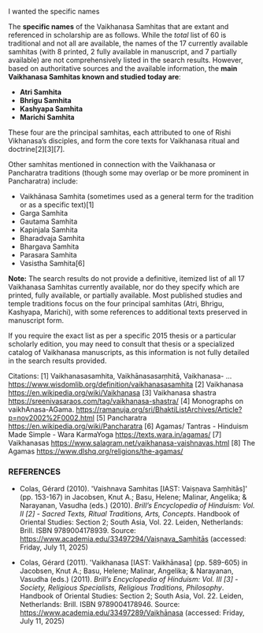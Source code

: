 I wanted the specific names

The **specific names** of the Vaikhanasa Samhitas that are extant and referenced in scholarship are as follows. While the *total* list of 60 is traditional and not all are available, the names of the 17 currently available samhitas (with 8 printed, 2 fully available in manuscript, and 7 partially available) are not comprehensively listed in the search results. However, based on authoritative sources and the available information, the **main Vaikhanasa Samhitas known and studied today are**:

- **Atri Samhita**
- **Bhrigu Samhita**
- **Kashyapa Samhita**
- **Marichi Samhita**

These four are the principal samhitas, each attributed to one of Rishi Vikhanasa’s disciples, and form the core texts for Vaikhanasa ritual and doctrine[2][3][7].

Other samhitas mentioned in connection with the Vaikhanasa or Pancharatra traditions (though some may overlap or be more prominent in Pancharatra) include:

- Vaikhānasa Samhita (sometimes used as a general term for the tradition or as a specific text)[1]
- Garga Samhita
- Gautama Samhita
- Kapinjala Samhita
- Bharadvaja Samhita
- Bhargava Samhita
- Parasara Samhita
- Vasistha Samhita[6]

**Note:** The search results do not provide a definitive, itemized list of all 17 Vaikhanasa Samhitas currently available, nor do they specify which are printed, fully available, or partially available. Most published studies and temple traditions focus on the four principal samhitas (Atri, Bhrigu, Kashyapa, Marichi), with some references to additional texts preserved in manuscript form.

If you require the exact list as per a specific 2015 thesis or a particular scholarly edition, you may need to consult that thesis or a specialized catalog of Vaikhanasa manuscripts, as this information is not fully detailed in the search results provided.

Citations:
[1] Vaikhanasasamhita, Vaikhānasasaṃhitā, Vaikhanasa- ... https://www.wisdomlib.org/definition/vaikhanasasamhita
[2] Vaikhanasa https://en.wikipedia.org/wiki/Vaikhanasa
[3] Vaikhanasa shastra https://sreenivasaraos.com/tag/vaikhanasa-shastra/
[4] Monographs on vaikhAnasa-AGama. https://ramanuja.org/sri/BhaktiListArchives/Article?p=nov2002%2F0002.html
[5] Pancharatra https://en.wikipedia.org/wiki/Pancharatra
[6] Agamas/ Tantras - Hinduism Made Simple - Wara KarmaYoga https://texts.wara.in/agamas/
[7] Vaikhanasas https://www.salagram.net/vaikhanasa-vaishnavas.html
[8] The Agamas https://www.dlshq.org/religions/the-agamas/




### REFERENCES ###

* Colas, Gérard (2010). 'Vaishnava Samhitas \[IAST: Vaiṣṇava Saṃhitās]' (pp. 153-167) in Jacobsen, Knut A.; Basu, Helene; Malinar, Angelika; &  Narayanan, Vasudha (eds.) (2010). *Brill’s Encyclopedia of Hinduism: Vol. II \[2] - Sacred Texts, Ritual Traditions, Arts, Concepts*. Handbook of Oriental Studies: Section 2; South Asia, Vol. 22. Leiden, Netherlands: Brill. ISBN 9789004178939. Source: https://www.academia.edu/33497294/Vaiṣṇava_Saṃhitās (accessed: Friday, July 11, 2025)

* Colas, Gérard (2011). 'Vaikhanasa \[IAST: Vaikhānasa] (pp. 589-605) in Jacobsen, Knut A.; Basu, Helene; Malinar, Angelika; &  Narayanan, Vasudha (eds.) (2011). *Brill’s Encyclopedia of Hinduism: Vol. III \[3] - Society, Religious Specialists, Religious Traditions, Philosophy*. Handbook of Oriental Studies: Section 2; South Asia, Vol. 22. Leiden, Netherlands: Brill. ISBN 9789004178946. Source: https://www.academia.edu/33497289/Vaikhānasa (accessed: Friday, July 11, 2025)
